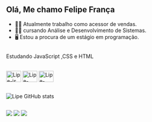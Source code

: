 ## Olá, Me chamo Felipe França

- 🧑‍💼 Atualmente trabalho como acessor de vendas.
- 👨‍🎓 cursando Análise e Desenvolvimento de Sistemas.
- 🖥️ Estou a procura de um estágio em programação.

##

Estudando JavaScript ,CSS e HTML

<div style="display: inline_block"><br>
<img align="center" alt="Lipe-js" height="30" width="40" <img src="https://cdn.jsdelivr.net/gh/devicons/devicon/icons/javascript/javascript-original.svg" />          
<img align="center" alt="Lipe-css" height="30" width="40" <img src="https://cdn.jsdelivr.net/gh/devicons/devicon/icons/css3/css3-original.svg" />
<img align="center" alt="Lipe-html" height="30" width="40" <img src="https://cdn.jsdelivr.net/gh/devicons/devicon/icons/html5/html5-original.svg" />
          
</div>

##


![Lipe GitHub stats](https://github-readme-stats.vercel.app/api?username=Dev-lipe&show_icons=true&theme=dracula&count_private=true)

##

<div>
  <a href="https://www.linkedin.com/in/lipefran%C3%A7a/" target="_blank"><img src="https://img.shields.io/badge/LinkedIn-0077B5?style=for-the-badge&logo=linkedin&logoColor=white" target="_blank"></a>
  <a href="https://instagram.com/felipe_francaaa/" target="_blank"><img src="https://img.shields.io/badge/Instagram-E4405F?style=for-the-badge&logo=instagram&logoColor=white" target="_blank"></a>
  <a href = "mailto:felipefranca.dev@gmail.com"><img src="https://img.shields.io/badge/Gmail-D14836?style=for-the-badge&logo=gmail&logoColor=white" alvo ="_blank"></a>
  
</div>



